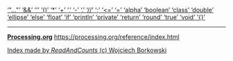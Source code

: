 [ ‘"..."’ ](https://openjdk.java.net/jeps/326)	[ ‘&&’ ](https://processing.org/reference/logicalAND.html)	[ ‘'’ ](https://www.informit.com/articles/article.aspx?p=130880&seqNum=11)	[ ‘()’ ](https://processing.org/reference/parentheses.html)	[ ‘*’ ](https://processing.org/reference/multiply.html)	[ ‘+’ ](https://processing.org/reference/addition.html)	[ ‘,’ ](https://processing.org/reference/comma.html)	[ ‘-’ ](https://processing.org/reference/minus.html)	[ ‘.’ ](https://processing.org/reference/dot.html)	[ ‘//’ ](https://processing.org/reference/comment.html)	[ ‘;’ ](https://processing.org/reference/semicolon.html)	[ ‘<=’ ](https://processing.org/reference/lessthanorequalto.html)	[ ‘=’ ](https://processing.org/reference/assign.html)	[ ‘alpha’ ](https://processing.org/reference/alpha_.html)	[ ‘boolean’ ](https://processing.org/reference/boolean.html)	[ ‘class’ ](https://processing.org/reference/class.html)	[ ‘double’ ](https://processing.org/reference/double.html)	[ ‘ellipse’ ](https://processing.org/reference/ellipse_.html)	[ ‘else’ ](https://processing.org/reference/else.html)	[ ‘float’ ](https://processing.org/reference/float.html)	[ ‘if’ ](https://processing.org/reference/if.html)	[ ‘println’ ](https://processing.org/reference/println_.html)	[ ‘private’ ](https://processing.org/reference/private.html)	[ ‘return’ ](https://processing.org/reference/return.html)	[ ‘round’ ](https://processing.org/reference/round_.html)	[ ‘true’ ](https://processing.org/reference/true.html)	[ ‘void’ ](https://processing.org/reference/void.html)	[ ‘{}’ ](https://processing.org/reference/curlybraces.html)	


----
[__Processing.org__](http://Processing.org/) <https://processing.org/reference/index.html>


[Index made by _ReadAndCounts_ (c) Wojciech Borkowski](https://github.com/borkowsk/bookProcessingEN/tree/main/33_extensions/readandcounts)

